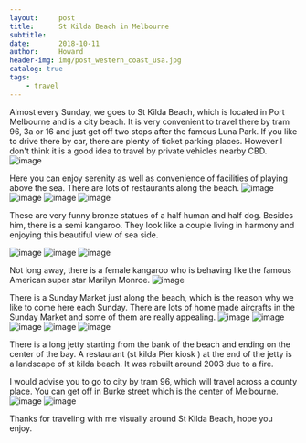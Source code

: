 ```yaml
---
layout:     post
title:      St Kilda Beach in Melbourne
subtitle:   
date:       2018-10-11
author:     Howard
header-img: img/post_western_coast_usa.jpg
catalog: true
tags:
    - travel
---
```


Almost every Sunday, we goes to St Kilda Beach, which is located in Port Melbourne and is a city beach. It is very convenient to travel there by tram 96, 3a or 16 and just get off two stops after the famous Luna Park.  If you like to drive there by car, there are plenty of ticket parking places. However I don't think it is a good idea to travel by private vehicles nearby CBD.
 ![image](https://img.esteem.ws/nbs2dsjc1j.jpg)


Here you can enjoy serenity as well as convenience of facilities of playing above the sea. There are lots of restaurants along  the beach.
 ![image](https://img.esteem.ws/ss5to4ecat.jpg)
 ![image](https://img.esteem.ws/e4wswrodxd.jpg)
 ![image](https://img.esteem.ws/cut438mrc7.jpg)
 ![image](https://img.esteem.ws/e0fyxsn0pm.jpg)


These are very funny bronze statues of a half human and half dog. Besides him, there is a semi kangaroo. They look like a couple living in harmony and enjoying this beautiful view of sea side.

 ![image](https://img.esteem.ws/qh7hrjlmwj.jpg)
 ![image](https://img.esteem.ws/skli6pxo3m.jpg)
 ![image](https://img.esteem.ws/dj59o0ywmv.jpg)

Not long away, there is a female kangaroo who is behaving like the famous American super star Marilyn Monroe.
 ![image](https://img.esteem.ws/hdti0mb2a5.jpg)


There is a Sunday Market just along the beach, which is the reason why we like to come here each Sunday. There are lots of home made aircrafts in the Sunday Market and some of them are really appealing.
 ![image](https://img.esteem.ws/pcucpyxm2k.jpg)
 ![image](https://img.esteem.ws/xytehjnplw.jpg)
 ![image](https://img.esteem.ws/kmmdeyp1pt.jpg)
 ![image](https://img.esteem.ws/mm2ww7zd5d.jpg)
 ![image](https://img.esteem.ws/r2xnj8ott4.jpg)


There is a long jetty starting from the bank of the beach and ending on the center of the bay. A restaurant (st kilda Pier kiosk ) at the end of the jetty is a landscape of st kilda beach. It was rebuilt around 2003 due to a fire.


I would advise you to go to city by tram 96, which will travel across a county place. You can get off in Burke street which is the center of Melbourne.
 ![image](https://img.esteem.ws/algp642xkk.jpg)
 ![image](https://img.esteem.ws/vrurw0mrzz.jpg)


Thanks for traveling with me visually around St Kilda Beach, hope you enjoy.